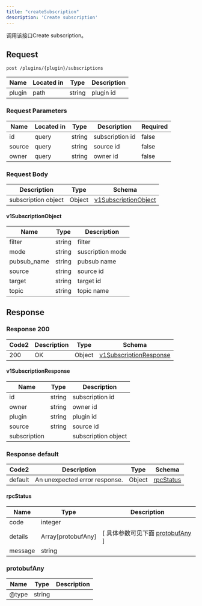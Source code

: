 ```yaml
---
title: "createSubscription"
description: 'Create subscription'
---
```



调用该接口Create subscription。

## Request

```
post /plugins/{plugin}/subscriptions
```

| Name | Located in | Type | Description | 
| ---- | ---------- | ----------- | ----------- | 
| plugin | path | string | plugin id |  

### Request Parameters

| Name | Located in | Type | Description |  Required |
| ---- | ---------- | ----------- | ----------- |  ---- |
| id | query | string | subscription id |  false |
| source | query | string | source id |  false |
| owner | query | string | owner id |  false |

### Request Body

| Description | Type | Schema |
| ----------- | ------ | ------ |
| subscription object | Object | [v1SubscriptionObject](#v1SubscriptionObject) |

#### v1SubscriptionObject

| Name | Type | Description | 
| ---- | ---- | ----------- |     
| filter | string | filter |      
| mode | string | suscription mode |      
| pubsub_name | string | pubsub name |      
| source | string | source id |      
| target | string | target id |      
| topic | string | topic name |   

## Response

### Response  200

| Code2 | Description | Type | Schema |
| ---- | ----------- | ------ | ------ |
| 200 | OK | Object | [v1SubscriptionResponse](#v1SubscriptionResponse) |

#### v1SubscriptionResponse

| Name | Type | Description | 
| ---- | ---- | ----------- |     
| id | string | subscription id |      
| owner | string | owner id |      
| plugin | string | plugin id |      
| source | string | source id |      
| subscription |  | subscription object |   

### Response  default

| Code2 | Description | Type | Schema |
| ---- | ----------- | ------ | ------ |
| default | An unexpected error response. | Object | [rpcStatus](#rpcStatus) |

#### rpcStatus

| Name | Type | Description | 
| ---- | ---- | ----------- |     
| code | integer |  |          
| details | Array[protobufAny] |  [ 具体参数可见下面 [protobufAny](#protobufAny) ] |       
| message | string |  |   

### protobufAny

| Name | Type | Description | 
| ---- | ---- | ----------- |     
| @type | string |  |   


  
     
 
 


          
     
   
     
 
 


 


